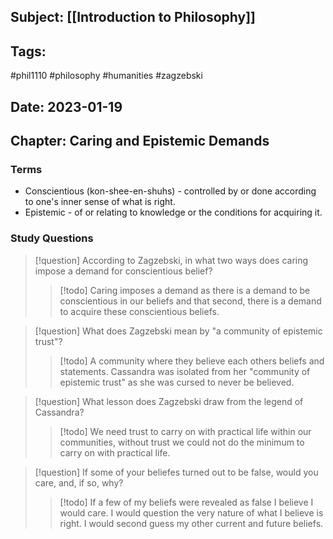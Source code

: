 ## Subject: [[Introduction to Philosophy]]
## Tags:
#phil1110 #philosophy #humanities #zagzebski
## Date: 2023-01-19
## Chapter: Caring and Epistemic Demands

### Terms
- Conscientious (kon-shee-en-shuhs) - controlled by or done according to one's inner sense of what is right.
- Epistemic - of or relating to knowledge or the conditions for acquiring it.

### Study Questions

> [!question] According to Zagzebski, in what two ways does caring impose a demand for conscientious belief?
> > [!todo] Caring imposes a demand as there is a demand to be conscientious in our beliefs and that second, there is a demand to acquire these conscientious beliefs.

> [!question] What does Zagzebski mean by "a community of epistemic trust"?
> > [!todo] A community where they believe each others beliefs and statements. Cassandra was isolated from her "community of epistemic trust" as she was cursed to never be believed.

> [!question] What lesson does Zagzebski draw from the legend of Cassandra?
> > [!todo] We need trust to carry on with practical life within our communities, without trust we could not do the minimum to carry on with practical life.

> [!question] If some of your beliefes turned out to be false, would you care, and, if so, why?
> > [!todo] If a few of my beliefs were revealed as false I believe I would care. I would question the very nature of what I believe is right. I would second guess my other current and future beliefs.

